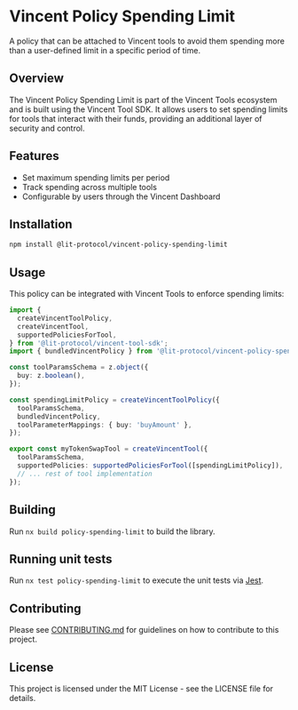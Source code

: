 # Vincent Policy Spending Limit

A policy that can be attached to Vincent tools to avoid them spending more than a user-defined limit in a specific period of time.

## Overview

The Vincent Policy Spending Limit is part of the Vincent Tools ecosystem and is built using the Vincent Tool SDK. It allows users to set spending limits for tools that interact with their funds, providing an additional layer of security and control.

## Features

- Set maximum spending limits per period
- Track spending across multiple tools
- Configurable by users through the Vincent Dashboard

## Installation

```bash
npm install @lit-protocol/vincent-policy-spending-limit
```

## Usage

This policy can be integrated with Vincent Tools to enforce spending limits:

```typescript
import {
  createVincentToolPolicy,
  createVincentTool,
  supportedPoliciesForTool,
} from '@lit-protocol/vincent-tool-sdk';
import { bundledVincentPolicy } from '@lit-protocol/vincent-policy-spending-limit';

const toolParamsSchema = z.object({
  buy: z.boolean(),
});

const spendingLimitPolicy = createVincentToolPolicy({
  toolParamsSchema,
  bundledVincentPolicy,
  toolParameterMappings: { buy: 'buyAmount' },
});

export const myTokenSwapTool = createVincentTool({
  toolParamsSchema,
  supportedPolicies: supportedPoliciesForTool([spendingLimitPolicy]),
  // ... rest of tool implementation
});
```

## Building

Run `nx build policy-spending-limit` to build the library.

## Running unit tests

Run `nx test policy-spending-limit` to execute the unit tests via [Jest](https://jestjs.io).

## Contributing

Please see [CONTRIBUTING.md](./CONTRIBUTING.md) for guidelines on how to contribute to this project.

## License

This project is licensed under the MIT License - see the LICENSE file for details.

